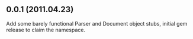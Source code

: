 ## 0.0.1 (2011.04.23)

Add some barely functional Parser and Document object stubs, initial gem release
to claim the namespace.
